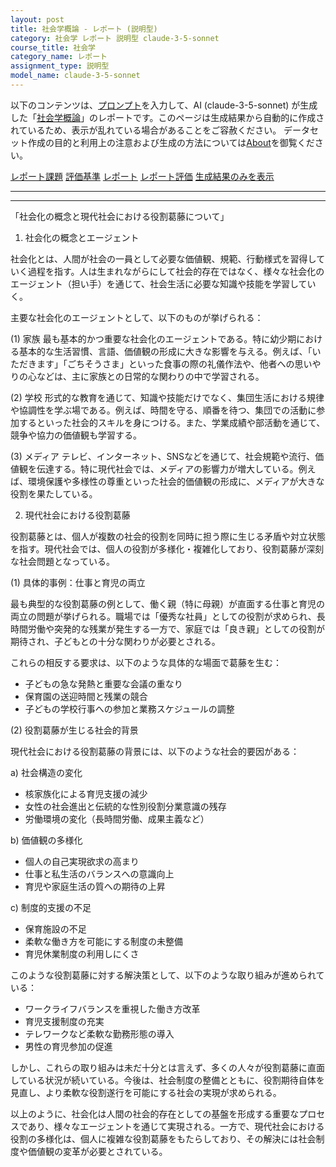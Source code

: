 ```yaml
---
layout: post
title: 社会学概論 - レポート (説明型)
category: 社会学 レポート 説明型 claude-3-5-sonnet
course_title: 社会学
category_name: レポート
assignment_type: 説明型
model_name: claude-3-5-sonnet
---
```


以下のコンテンツは、[プロンプト](http://127.0.0.1:8000/generated/社会学/claude-3-5-sonnet/prompt_レポート-説明型.md)を入力して、AI (claude-3-5-sonnet) が生成した「[社会学概論](/contents/社会学/)」のレポートです。このページは生成結果から自動的に作成されているため、表示が乱れている場合があることをご容赦ください。
データセット作成の目的と利用上の注意および生成の方法については[About](/About)を御覧ください。

[レポート課題](../レポート課題-説明型)
[評価基準](../評価基準-説明型)
[レポート](../レポート-説明型)
[レポート評価](../レポート評価-説明型)
[生成結果のみを表示](http://127.0.0.1:8000/generated/社会学/claude-3-5-sonnet/レポート-説明型.md)
  

***
***
  
「社会化の概念と現代社会における役割葛藤について」

1. 社会化の概念とエージェント

社会化とは、人間が社会の一員として必要な価値観、規範、行動様式を習得していく過程を指す。人は生まれながらにして社会的存在ではなく、様々な社会化のエージェント（担い手）を通じて、社会生活に必要な知識や技能を学習していく。

主要な社会化のエージェントとして、以下のものが挙げられる：

(1) 家族
最も基本的かつ重要な社会化のエージェントである。特に幼少期における基本的な生活習慣、言語、価値観の形成に大きな影響を与える。例えば、「いただきます」「ごちそうさま」といった食事の際の礼儀作法や、他者への思いやりの心などは、主に家族との日常的な関わりの中で学習される。

(2) 学校
形式的な教育を通じて、知識や技能だけでなく、集団生活における規律や協調性を学ぶ場である。例えば、時間を守る、順番を待つ、集団での活動に参加するといった社会的スキルを身につける。また、学業成績や部活動を通じて、競争や協力の価値観も学習する。

(3) メディア
テレビ、インターネット、SNSなどを通じて、社会規範や流行、価値観を伝達する。特に現代社会では、メディアの影響力が増大している。例えば、環境保護や多様性の尊重といった社会的価値観の形成に、メディアが大きな役割を果たしている。

2. 現代社会における役割葛藤

役割葛藤とは、個人が複数の社会的役割を同時に担う際に生じる矛盾や対立状態を指す。現代社会では、個人の役割が多様化・複雑化しており、役割葛藤が深刻な社会問題となっている。

(1) 具体的事例：仕事と育児の両立

最も典型的な役割葛藤の例として、働く親（特に母親）が直面する仕事と育児の両立の問題が挙げられる。職場では「優秀な社員」としての役割が求められ、長時間労働や突発的な残業が発生する一方で、家庭では「良き親」としての役割が期待され、子どもとの十分な関わりが必要とされる。

これらの相反する要求は、以下のような具体的な場面で葛藤を生む：
- 子どもの急な発熱と重要な会議の重なり
- 保育園の送迎時間と残業の競合
- 子どもの学校行事への参加と業務スケジュールの調整

(2) 役割葛藤が生じる社会的背景

現代社会における役割葛藤の背景には、以下のような社会的要因がある：

a) 社会構造の変化
- 核家族化による育児支援の減少
- 女性の社会進出と伝統的な性別役割分業意識の残存
- 労働環境の変化（長時間労働、成果主義など）

b) 価値観の多様化
- 個人の自己実現欲求の高まり
- 仕事と私生活のバランスへの意識向上
- 育児や家庭生活の質への期待の上昇

c) 制度的支援の不足
- 保育施設の不足
- 柔軟な働き方を可能にする制度の未整備
- 育児休業制度の利用しにくさ

このような役割葛藤に対する解決策として、以下のような取り組みが進められている：
- ワークライフバランスを重視した働き方改革
- 育児支援制度の充実
- テレワークなど柔軟な勤務形態の導入
- 男性の育児参加の促進

しかし、これらの取り組みは未だ十分とは言えず、多くの人々が役割葛藤に直面している状況が続いている。今後は、社会制度の整備とともに、役割期待自体を見直し、より柔軟な役割遂行を可能にする社会の実現が求められる。

以上のように、社会化は人間の社会的存在としての基盤を形成する重要なプロセスであり、様々なエージェントを通じて実現される。一方で、現代社会における役割の多様化は、個人に複雑な役割葛藤をもたらしており、その解決には社会制度や価値観の変革が必要とされている。
